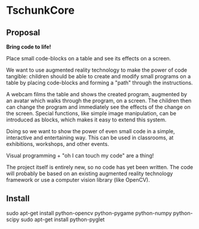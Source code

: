 # TschunkCore

## Proposal

**Bring code to life!**

Place small code-blocks on a table and see its effects on a screen.

We want to use augmented reality technology to make the power of code tangible: children should be able to create and modify small programs on a table by
placing code-blocks and forming a "path" through the instructions.

A webcam films the table and shows the created program, augmented by an avatar which walks through the program, on a screen. The children then can change the program and immediately see the effects of the change on the screen.
Special functions, like simple image manipulation, can be introduced as blocks, which makes it easy to extend this system.

Doing so we want to show the power of even small code in a simple, interactive and entertaining way. This can be used in classrooms, at exhibitions, workshops, and other events.

Visual programming + "oh I can touch my code" are a thing!

The project itself is entirely new, so no code has yet been written.
The code will probably be based on an existing augmented reality technology framework or use a computer vision library (like OpenCV).

## Install
sudo apt-get install python-opencv python-pygame python-numpy python-scipy
sudo apt-get install python-pyglet
